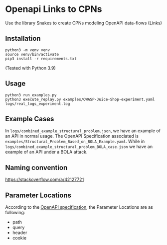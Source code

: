 # Openapi Links to CPNs
Use the library Snakes to create CPNs modeling OpenAPI data-flows (Links)


## Installation
```
python3 -m venv venv
source venv/bin/activate
pip3 install -r requirements.txt
```
(Tested with Python 3.9)

## Usage
```
python3 run_examples.py
python3 execute_replay.py examples/OWASP-Juice-Shop-experiment.yaml logs/real_logs_experiment.log

```

## Example Cases

In ```logs/combined_example_structural_problem.json```, we have an example of an API in normal usage. The OpenAPI Specification associated is ```examples/Structural_Problem_Based_on_BOLA_Example.yaml```.
While in ```logs/combined_example_structural_problem_BOLA_case.json``` we have an example of an API under a BOLA attack.



## Naming convention
https://stackoverflow.com/a/42127721


## Parameter Locations

According to the [OpenAPI specification](https://swagger.io/specification/#parameter-object), the Parameter Locations are as following:
- path
- query
- header
- cookie
